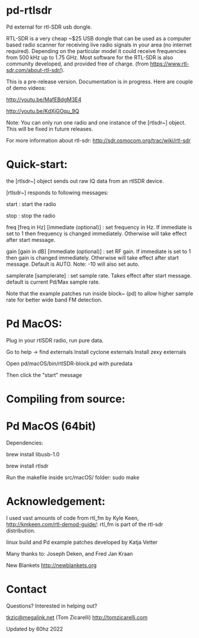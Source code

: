 pd-rtlsdr
=========

Pd external for rtl-SDR usb dongle.

RTL-SDR is a very cheap ~$25 USB dongle that can be used as a computer based radio scanner for receiving live radio signals in your area (no internet required). Depending on the particular model it could receive frequencies from 500 kHz up to 1.75 GHz. Most software for the RTL-SDR is also community developed, and provided free of charge. (from https://www.rtl-sdr.com/about-rtl-sdr/).

This is a pre-release version. Documentation is in progress. Here are couple of demo videos:

http://youtu.be/MafEBdgM3E4

http://youtu.be/KdXjGOqu_9Q


Note: You can only run one radio and one instance of the [rtlsdr~] object. This will be fixed in future releases. 

For more information about rtl-sdr: http://sdr.osmocom.org/trac/wiki/rtl-sdr


Quick-start:
====
the [rtlsdr~] object sends out raw IQ data from an rtlSDR device.

[rtlsdr~] responds to following messages:

start : start the radio

stop : stop the radio

freq [freq in Hz] [immediate (optional)] : set frequency in Hz. If immediate is set to 1 then frequency is changed immediately. Otherwise will take effect after start message.

gain [gain in dB] [immediate (optional)] : set RF gain. If immediate is set to 1 then gain is changed immediately. Otherwise will take effect after start message. Default is AUTO. Note: -10 will also set auto.

samplerate [samplerate] : set sample rate. Takes effect after start message. default is current Pd/Max sample rate.
	
Note that the example patches run inside block~ (pd) to allow higher sample rate for better wide band FM detection.

Pd MacOS:
====

Plug in your rtlSDR radio, run pure data.

Go to help -> find externals
Install cyclone externals
Install zexy externals

Open pd/macOS/bin/rtlSDR-block.pd with puredata
 
Then click the "start" message


Compiling from source:
====

Pd MacOS (64bit)
====

 Dependencies:

 brew install libusb-1.0

 brew install rtlsdr

Run the makefile inside src/macOS/ folder: sudo make


Acknowledgement:
====
I used vast amounts of code from rtl_fm by Kyle Keen, http://kmkeen.com/rtl-demod-guide/: rtl_fm is part of the rtl-sdr distribution.

linux build and Pd example patches developed by Katja Vetter

Many thanks to: Joseph Deken, and Fred Jan Kraan

New Blankets http://newblankets.org

Contact
====
Questions? Interested in helping out?

tkzic@megalink.net (Tom Zicarelli)
http://tomzicarelli.com

Updated by 60hz 2022

